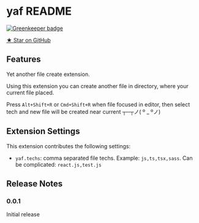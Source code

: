 # yaf README

[![Greenkeeper badge](https://badges.greenkeeper.io/poalrom/yaf.svg)](https://greenkeeper.io/)

[★ Star on GitHub](https://github.com/poalrom/yaf)

## Features

Yet another file create extension.

Using this extension you can create another file in directory, where your current file placed.

Press `Alt+Shift+R` or `Cmd+Shift+R` when file focused in editor, then select tech and new file will be created near current ┬─┬ノ( º _ ºノ)

## Extension Settings

This extension contributes the following settings:

* `yaf.techs`: comma separated file techs. Example: `js,ts,tsx,sass`. Can be complicated: `react.js,test.js`

## Release Notes

### 0.0.1

Initial release
